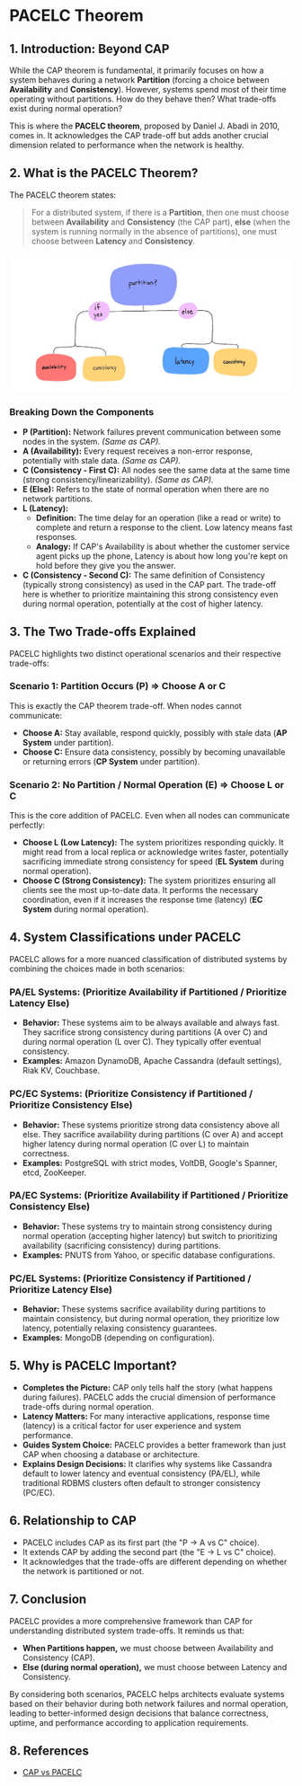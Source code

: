 # PACELC Theorem

## 1. Introduction: Beyond CAP

While the CAP theorem is fundamental, it primarily focuses on how a system behaves during a network **Partition** (forcing a choice between **Availability** and **Consistency**). However, systems spend most of their time operating without partitions. How do they behave then? What trade-offs exist during normal operation?

This is where the **PACELC theorem**, proposed by Daniel J. Abadi in 2010, comes in. It acknowledges the CAP trade-off but adds another crucial dimension related to performance when the network is healthy.

## 2. What is the PACELC Theorem?

The PACELC theorem states:

> For a distributed system, if there is a **Partition**, then one must choose between **Availability** and **Consistency** (the CAP part), **else** (when the system is running normally in the absence of partitions), one must choose between **Latency** and **Consistency**.

<!-- markdownlint-disable MD033 -->
<center>
    <img src="../images/pacelc-theorem.webp" alt="PACELC Theorem" width="600"/>
</center>

### Breaking Down the Components

- **P (Partition):** Network failures prevent communication between some nodes in the system. *(Same as CAP).*
- **A (Availability):** Every request receives a non-error response, potentially with stale data. *(Same as CAP).*
- **C (Consistency - First C):** All nodes see the same data at the same time (strong consistency/linearizability). *(Same as CAP).*
- **E (Else):** Refers to the state of normal operation when there are no network partitions.
- **L (Latency):**
  - **Definition:** The time delay for an operation (like a read or write) to complete and return a response to the client. Low latency means fast responses.
  - **Analogy:** If CAP's Availability is about whether the customer service agent picks up the phone, Latency is about how long you're kept on hold before they give you the answer.
- **C (Consistency - Second C):** The same definition of Consistency (typically strong consistency) as used in the CAP part. The trade-off here is whether to prioritize maintaining this strong consistency even during normal operation, potentially at the cost of higher latency.

## 3. The Two Trade-offs Explained

PACELC highlights two distinct operational scenarios and their respective trade-offs:

### Scenario 1: Partition Occurs (P) ⇒ Choose A or C

This is exactly the CAP theorem trade-off. When nodes cannot communicate:

- **Choose A:** Stay available, respond quickly, possibly with stale data (**AP System** under partition).
- **Choose C:** Ensure data consistency, possibly by becoming unavailable or returning errors (**CP System** under partition).

### Scenario 2: No Partition / Normal Operation (E) ⇒ Choose L or C

This is the core addition of PACELC. Even when all nodes can communicate perfectly:

- **Choose L (Low Latency):** The system prioritizes responding quickly. It might read from a local replica or acknowledge writes faster, potentially sacrificing immediate strong consistency for speed (**EL System** during normal operation).
- **Choose C (Strong Consistency):** The system prioritizes ensuring all clients see the most up-to-date data. It performs the necessary coordination, even if it increases the response time (latency) (**EC System** during normal operation).

## 4. System Classifications under PACELC

PACELC allows for a more nuanced classification of distributed systems by combining the choices made in both scenarios:

### PA/EL Systems: (Prioritize Availability if Partitioned / Prioritize Latency Else)

- **Behavior:** These systems aim to be always available and always fast. They sacrifice strong consistency during partitions (A over C) and during normal operation (L over C). They typically offer eventual consistency.
- **Examples:** Amazon DynamoDB, Apache Cassandra (default settings), Riak KV, Couchbase.

### PC/EC Systems: (Prioritize Consistency if Partitioned / Prioritize Consistency Else)

- **Behavior:** These systems prioritize strong data consistency above all else. They sacrifice availability during partitions (C over A) and accept higher latency during normal operation (C over L) to maintain correctness.
- **Examples:** PostgreSQL with strict modes, VoltDB, Google's Spanner, etcd, ZooKeeper.

### PA/EC Systems: (Prioritize Availability if Partitioned / Prioritize Consistency Else)

- **Behavior:** These systems try to maintain strong consistency during normal operation (accepting higher latency) but switch to prioritizing availability (sacrificing consistency) during partitions.
- **Examples:** PNUTS from Yahoo, or specific database configurations.

### PC/EL Systems: (Prioritize Consistency if Partitioned / Prioritize Latency Else)

- **Behavior:** These systems sacrifice availability during partitions to maintain consistency, but during normal operation, they prioritize low latency, potentially relaxing consistency guarantees.
- **Examples:** MongoDB (depending on configuration).

## 5. Why is PACELC Important?

- **Completes the Picture:** CAP only tells half the story (what happens during failures). PACELC adds the crucial dimension of performance trade-offs during normal operation.
- **Latency Matters:** For many interactive applications, response time (latency) is a critical factor for user experience and system performance.
- **Guides System Choice:** PACELC provides a better framework than just CAP when choosing a database or architecture.
- **Explains Design Decisions:** It clarifies why systems like Cassandra default to lower latency and eventual consistency (PA/EL), while traditional RDBMS clusters often default to stronger consistency (PC/EC).

## 6. Relationship to CAP

- PACELC includes CAP as its first part (the "P -> A vs C" choice).
- It extends CAP by adding the second part (the "E -> L vs C" choice).
- It acknowledges that the trade-offs are different depending on whether the network is partitioned or not.

## 7. Conclusion

PACELC provides a more comprehensive framework than CAP for understanding distributed system trade-offs. It reminds us that:

- **When Partitions happen,** we must choose between Availability and Consistency (CAP).
- **Else (during normal operation),** we must choose between Latency and Consistency.

By considering both scenarios, PACELC helps architects evaluate systems based on their behavior during both network failures and normal operation, leading to better-informed design decisions that balance correctness, uptime, and performance according to application requirements.

## 8. References

- [CAP vs PACELC](https://www.designgurus.io/blog/system-design-interview-basics-cap-vs-pacelc)
